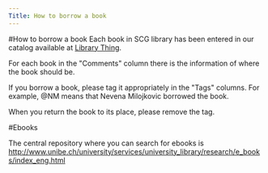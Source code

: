 ```yaml
---
Title: How to borrow a book
---
```

#How to borrow a book
Each book in SCG library has been entered in our catalog available at [Library Thing](https://www.librarything.com/catalog/scg).

For each book in the "Comments" column there is the information of where the book should be.

If you borrow a book, please tag it appropriately in the "Tags" columns.
For example, @NM means that Nevena Milojkovic borrowed the book.

When you return the book to its place, please remove the tag.

#Ebooks

The central repository where you can search for ebooks is http://www.unibe.ch/university/services/university_library/research/e_books/index_eng.html 
